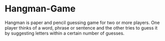 # Hangman-Game

Hangman is paper and pencil guessing game for two or more players. One player thinks of a word, phrase or sentence and the other tries to guess it by suggesting letters within a certain number of guesses.
